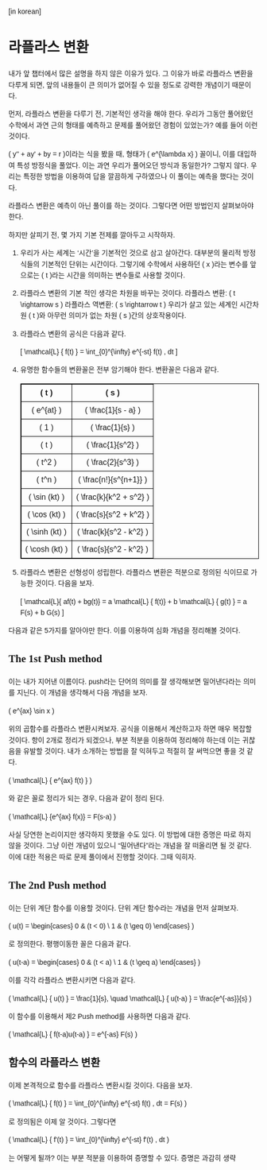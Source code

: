 [in korean]

<!DOCTYPE html>
<html lang="en">
<head>
    <meta charset="UTF-8">
    <meta name="viewport" content="width=device-width, initial-scale=1.0">
    <title>Laplace Transform</title>
    <script src="https://polyfill.io/v3/polyfill.min.js?features=es6"></script>
    <script id="MathJax-script" async src="https://cdn.jsdelivr.net/npm/mathjax@3/es5/tex-mml-chtml.js"></script>
    <style>
        body {
            font-family: 'Arial', sans-serif;
            line-height: 1.6;
            margin: 20px;
        }
        h1, h2, h3 {
            font-family: 'Georgia', serif;
        }
        table {
            width: 100%;
            border-collapse: collapse;
        }
        table, th, td {
            border: 1px solid black;
        }
        th, td {
            padding: 8px;
            text-align: center;
        }
    </style>
</head>
<body>

# 라플라스 변환

내가 앞 챕터에서 많은 설명을 하지 않은 이유가 있다. 그 이유가 바로 라플라스 변환을 다루게 되면, 앞의 내용들이 큰 의미가 없어질 수 있을 정도로 강력한 개념이기 때문이다.

먼저, 라플라스 변환을 다루기 전, 기본적인 생각을 해야 한다. 우리가 그동안 풀어왔던 수학에서 과연 근의 형태를 예측하고 문제를 풀어왔던 경험이 있었는가? 예를 들어 이런 것이다.

\( y'' + ay' + by = r \)이라는 식을 봤을 때, 형태가 \( e^{\lambda x} \) 꼴이니, 이를 대입하여 특성 방정식을 풀었다. 이는 과연 우리가 풀어오던 방식과 동일한가? 그렇지 않다. 우리는 특정한 방법을 이용하여 답을 깔끔하게 구하였으나 이 풀이는 예측을 했다는 것이다.

라플라스 변환은 예측이 아닌 풀이를 하는 것이다. 그렇다면 어떤 방법인지 살펴보아야 한다.

하지만 살피기 전, 몇 가지 기본 전제를 깔아두고 시작하자.

1. 우리가 사는 세계는 ‘시간’을 기본적인 것으로 삼고 살아간다. 대부분의 물리적 방정식들의 기본적인 단위는 시간이다. 그렇기에 수학에서 사용하던 \( x \)라는 변수를 앞으로는 \( t \)라는 시간을 의미하는 변수들로 사용할 것이다.
2. 라플라스 변환의 기본 적인 생각은 차원을 바꾸는 것이다.
   라플라스 변환: \( t \rightarrow s \)
   라플라스 역변환: \( s \rightarrow t \)
   우리가 살고 있는 세계인 시간차원 \( t \)와 아무런 의미가 없는 차원 \( s \)간의 상호작용이다.
3. 라플라스 변환의 공식은 다음과 같다.

    \[
    \mathcal{L} \{ f(t) \} = \int_{0}^{\infty} e^{-st} f(t) \, dt
    \]

4. 유명한 함수들의 변환꼴은 전부 암기해야 한다. 변환꼴은 다음과 같다.

    |              \( t \) |               \( s \) |
    | --- | --- |
    |            \( e^{at} \) |              \( \frac{1}{s - a} \) |
    |             \( 1 \) |                 \( \frac{1}{s} \) |
    |              \( t \) |               \( \frac{1}{s^2} \) |
    |             \( t^2 \) |                \( \frac{2}{s^3} \) |
    |              \( t^n \) |             \( \frac{n!}{s^{n+1}} \) |
    |        \( \sin (kt) \) |           \( \frac{k}{k^2 + s^2} \) |
    |        \( \cos (kt) \) |           \( \frac{s}{s^2 + k^2} \) |
    |        \( \sinh (kt) \) |          \( \frac{k}{s^2 - k^2} \) |
    |        \( \cosh (kt) \) |          \( \frac{s}{s^2 - k^2} \) |

5. 라플라스 변환은 선형성이 성립한다. 라플라스 변환은 적분으로 정의된 식이므로 가능한 것이다. 다음을 보자.

    \[
    \mathcal{L}\{ af(t) + bg(t)\} = a \mathcal{L} \{ f(t)\} + b \mathcal{L} \{ g(t) \} = a F(s) + b G(s)
    \]

다음과 같은 5가지를 알아야만 한다. 이를 이용하여 심화 개념을 정리해볼 것이다.

## The 1st Push method

이는 내가 지어낸 이름이다. push라는 단어의 의미를 잘 생각해보면 밀어낸다라는 의미를 지닌다. 이 개념을 생각해서 다음 개념을 보자.

\( e^{ax} \sin x \)

위의 곱함수를 라플라스 변환시켜보자. 공식을 이용해서 계산하고자 하면 매우 복잡할 것이다. 항이 2개로 정리가 되겠으나, 부분 적분을 이용하여 정리해야 하는데 이는 귀찮음을 유발할 것이다. 내가 소개하는 방법을 잘 익혀두고 적절히 잘 써먹으면 좋을 것 같다.

\( \mathcal{L} \{ e^{ax} f(t) \} \)

와 같은 꼴로 정리가 되는 경우, 다음과 같이 정리 된다.

\( \mathcal{L} \{e^{ax} f(x)\} = F(s-a) \)

사실 당연한 논리이지만 생각하지 못했을 수도 있다. 이 방법에 대한 증명은 따로 하지 않을 것이다. 그냥 이런 개념이 있으니 “밀어낸다”라는 개념을 잘 떠올리면 될 것 같다. 이에 대한 적용은 따로 문제 풀이에서 진행할 것이다. 그때 익히자.

## The 2nd Push method

이는 단위 계단 함수를 이용할 것이다. 단위 계단 함수라는 개념을 먼저 살펴보자.

\( u(t) = \begin{cases} 0 & (t < 0) \\ 1 & (t \geq 0) \end{cases} \)

로 정의한다. 평행이동한 꼴은 다음과 같다.

\( u(t-a) = \begin{cases} 0 & (t < a) \\ 1 & (t \geq a) \end{cases} \)

이를 각각 라플라스 변환시키면 다음과 같다.

\( \mathcal{L} \{ u(t) \} = \frac{1}{s}, \quad \mathcal{L} \{ u(t-a) \} = \frac{e^{-as}}{s} \)

이 함수를 이용해서 제2 Push method를 사용하면 다음과 같다.

\( \mathcal{L} \{ f(t-a)u(t-a) \} = e^{-as} F(s) \)

## 함수의 라플라스 변환

이제 본격적으로 함수를 라플라스 변환시킬 것이다. 다음을 보자.

\( \mathcal{L} \{ f(t) \} = \int_{0}^{\infty} e^{-st} f(t) \, dt = F(s) \)

로 정의됨은 이제 알 것이다. 그렇다면

\( \mathcal{L} \{ f'(t) \} = \int_{0}^{\infty} e^{-st} f'(t) \, dt \)

는 어떻게 될까? 이는 부분 적분을 이용하여 증명할 수 있다. 증명은 과감히 생략

